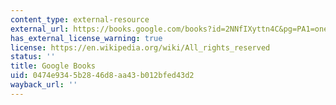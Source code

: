 ```yaml
---
content_type: external-resource
external_url: https://books.google.com/books?id=2NNfIXyttn4C&pg=PA1=onepage#v=onepage&q&f=false
has_external_license_warning: true
license: https://en.wikipedia.org/wiki/All_rights_reserved
status: ''
title: Google Books
uid: 0474e934-5b28-46d8-aa43-b012bfed43d2
wayback_url: ''
---
```


